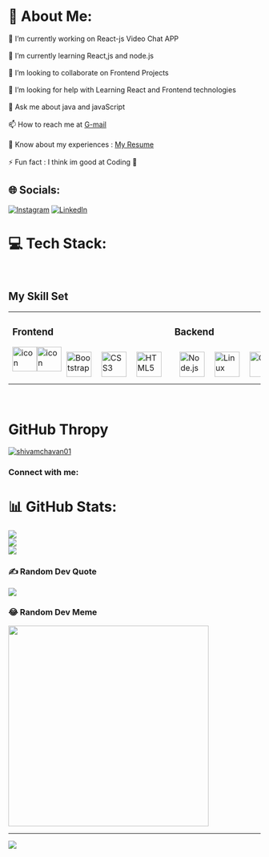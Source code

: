# 💫 About Me:
🔭 I’m currently working on React-js Video Chat APP <br><br>🌱 I’m currently learning React,js and node.js<br><br>👯 I’m looking to collaborate on Frontend Projects<br><br>🤝 I’m looking for help with Learning React and Frontend technologies<br><br>💬 Ask me about java and javaScript <br><br>📫 How to reach me  at [G-mail](shivamrc189@gmail.com)<br><br>📄 Know about my experiences : [My Resume ](https://drive.google.com/file/d/1j7FunViBSqNK76vKEN-YmsXrvOx1zAi5/view?usp=sharing)
<br><br>⚡ Fun fact : I think im good at Coding 🤣


## 🌐 Socials:
[![Instagram](https://img.shields.io/badge/Instagram-%23E4405F.svg?logo=Instagram&logoColor=white)](https://instagram.com/shivam.wtf) [![LinkedIn](https://img.shields.io/badge/LinkedIn-%230077B5.svg?logo=linkedin&logoColor=white)](https://linkedin.com/in/www.linkedin.com/in/shivamchavan01) 

# 💻 Tech Stack:
<br/>  


## My Skill Set  
<table><tr><td valign="top" width="10%">



### Frontend  
<div style="display: flex; align-items: flex-start;">  
  <img src="https://techstack-generator.vercel.app/js-icon.svg" alt="icon" width="49" height="49" /><img src="https://techstack-generator.vercel.app/react-icon.svg" alt="icon" width="49" height="49" />
<a href="https://getbootstrap.com/docs/3.4/javascript/" target="_blank"><img style="margin: 10px" src="https://profilinator.rishav.dev/skills-assets/bootstrap-plain.svg" alt="Bootstrap" height="50" /></a>  
<a href="https://www.w3schools.com/css/" target="_blank"><img style="margin: 10px" src="https://profilinator.rishav.dev/skills-assets/css3-original-wordmark.svg" alt="CSS3" height="50" /></a>  
<a href="https://en.wikipedia.org/wiki/HTML5" target="_blank"><img style="margin: 10px" src="https://profilinator.rishav.dev/skills-assets/html5-original-wordmark.svg" alt="HTML5" height="50" /></a>  

</div>

</td><td valign="top" width="10%">


### Backend  
<div style="display: flex; align-items: flex-start;"> 
<a href="https://nodejs.org/" target="_blank"><img style="margin: 10px" src="https://profilinator.rishav.dev/skills-assets/nodejs-original-wordmark.svg" alt="Node.js" height="50" /></a>  
<a href="https://www.linux.org/" target="_blank"><img style="margin: 10px" src="https://profilinator.rishav.dev/skills-assets/linux-original.svg" alt="Linux" height="50" /></a>  
<a href="https://github.com/" target="_blank"><img style="margin: 10px" src="https://profilinator.rishav.dev/skills-assets/git-scm-icon.svg" alt="Git" height="50" /></a>  
<a href="https://docs.spring.io/spring-framework/docs/3.0.x/reference/expressions.html#:~:text=The%20Spring%20Expression%20Language%20(SpEL,and%20basic%20string%20templating%20functionality." target="_blank"><img style="margin: 10px" src="https://profilinator.rishav.dev/skills-assets/springio-icon.svg" alt="Spring" height="50" /></a>  
<a href="https://www.postgresql.org/" target="_blank"><img style="margin: 10px" src="https://profilinator.rishav.dev/skills-assets/postgresql-original-wordmark.svg" alt="PostgreSQL" height="50" /></a>  
<img src="https://techstack-generator.vercel.app/restapi-icon.svg" alt="icon" width="49" height="49" /><img src="https://techstack-generator.vercel.app/mysql-icon.svg" alt="icon" width="49" height="49" /><img src="https://techstack-generator.vercel.app/java-icon.svg" alt="icon" width="49" height="49" />
<img src="https://techstack-generator.vercel.app/github-icon.svg" alt="icon" width="49" height="49" /><img src="https://techstack-generator.vercel.app/prettier-icon.svg" alt="icon" width="49" height="49" />
</div>

</td></tr></table>  

<br/>  

# GitHub Thropy
<p align="left"> <a href="https://github.com/ryo-ma/github-profile-trophy"><img src="https://github-profile-trophy.vercel.app/?username=shivamchavan01" alt="shivamchavan01" /></a> </p>

<h3 align="left">Connect with me:</h3>
<p align="left">
</p>

# 📊 GitHub Stats:
![](https://github-readme-stats.vercel.app/api?username=shivamChavan01&theme=dark&hide_border=false&include_all_commits=true&count_private=false)<br/>
![](https://github-readme-streak-stats.herokuapp.com/?user=shivamChavan01&theme=dark&hide_border=false)<br/>
![](https://github-readme-stats.vercel.app/api/top-langs/?username=shivamChavan01&theme=dark&hide_border=false&include_all_commits=true&count_private=false&layout=compact)

### ✍️ Random Dev Quote
![](https://quotes-github-readme.vercel.app/api?type=horizontal&theme=tokyonight)

### 😂 Random Dev Meme
<img src='https://randommeme-five.vercel.app/' style="height: 400px;"/>

---
[![](https://visitcount.itsvg.in/api?id=shivamChavan01&icon=0&color=0)](https://visitcount.itsvg.in)

<!-- Proudly created with GPRM ( https://gprm.itsvg.in ) -->





